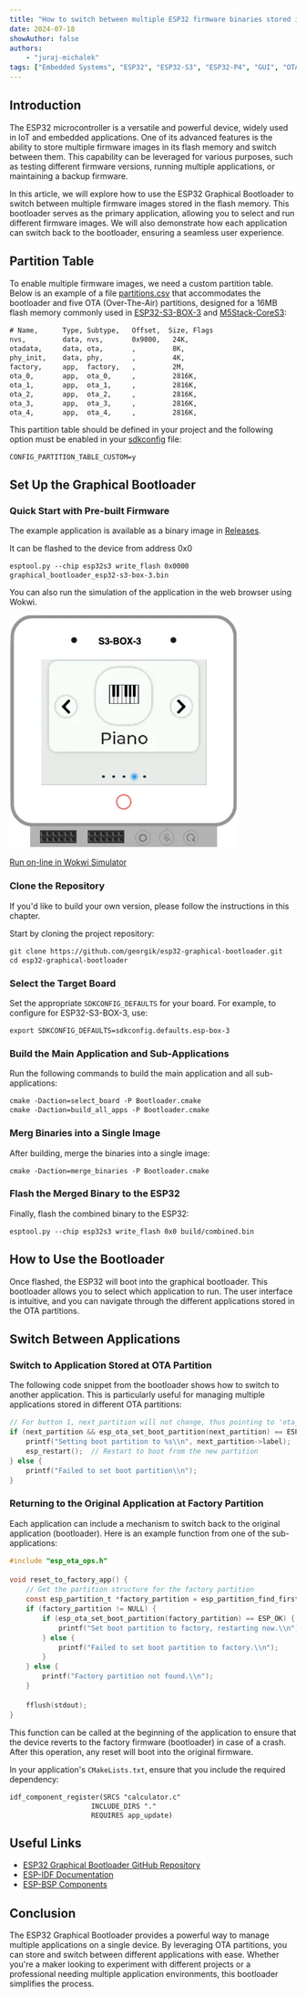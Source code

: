 ```yaml
---
title: "How to switch between multiple ESP32 firmware binaries stored in the flash memory"
date: 2024-07-18
showAuthor: false
authors:
    - "juraj-michalek"
tags: ["Embedded Systems", "ESP32", "ESP32-S3", "ESP32-P4", "GUI", "OTA", "Espressif", "BSP"]
---
```


## Introduction

The ESP32 microcontroller is a versatile and powerful device, widely used in IoT and embedded applications. One of its advanced features is the ability to store multiple firmware images in its flash memory and switch between them. This capability can be leveraged for various purposes, such as testing different firmware versions, running multiple applications, or maintaining a backup firmware.

In this article, we will explore how to use the ESP32 Graphical Bootloader to switch between multiple firmware images stored in the flash memory. This bootloader serves as the primary application, allowing you to select and run different firmware images. We will also demonstrate how each application can switch back to the bootloader, ensuring a seamless user experience.

## Partition Table

To enable multiple firmware images, we need a custom partition table. Below is an example of a file [partitions.csv](https://github.com/georgik/esp32-graphical-bootloader/blob/main/partitions.csv) that accommodates the bootloader and five OTA (Over-The-Air) partitions, designed for a 16MB flash memory commonly used in [ESP32-S3-BOX-3](https://github.com/espressif/esp-box) and [M5Stack-CoreS3](https://docs.m5stack.com/en/core/CoreS3):

```csv
# Name,      Type, Subtype,   Offset,  Size, Flags
nvs,         data, nvs,       0x9000,   24K,
otadata,     data, ota,       ,         8K,
phy_init,    data, phy,       ,         4K,
factory,     app,  factory,   ,         2M,
ota_0,       app,  ota_0,     ,         2816K,
ota_1,       app,  ota_1,     ,         2816K,
ota_2,       app,  ota_2,     ,         2816K,
ota_3,       app,  ota_3,     ,         2816K,
ota_4,       app,  ota_4,     ,         2816K,
```

This partition table should be defined in your project and the following option must be enabled in your [sdkconfig](https://github.com/georgik/esp32-graphical-bootloader/blob/main/sdkconfig.defaults) file:

```shell
CONFIG_PARTITION_TABLE_CUSTOM=y
```

## Set Up the Graphical Bootloader

### Quick Start with Pre-built Firmware

The example application is available as a binary image in [Releases](https://github.com/georgik/esp32-graphical-bootloader/releases).

It can be flashed to the device from address 0x0

```shell
esptool.py --chip esp32s3 write_flash 0x0000 graphical_bootloader_esp32-s3-box-3.bin
```

You can also run the simulation of the application in the web browser using Wokwi.

[![ESP32-S3-BOX-3 Graphical Bootloader](img/esp32-s3-box-3-graphical-bootloader.webp)](https://wokwi.com/experimental/viewer?diagram=https://gist.githubusercontent.com/urish/c3d58ddaa0817465605ecad5dc171396/raw/ab1abfa902835a9503d412d55a97ee2b7e0a6b96/diagram.json&firmware=https://github.com/georgik/esp32-graphical-bootloader/releases/latest/download/graphical-bootloader-esp32-s3-box.uf2
)

[Run on-line in Wokwi Simulator](https://wokwi.com/experimental/viewer?diagram=https://gist.githubusercontent.com/urish/c3d58ddaa0817465605ecad5dc171396/raw/ab1abfa902835a9503d412d55a97ee2b7e0a6b96/diagram.json&firmware=https://github.com/georgik/esp32-graphical-bootloader/releases/latest/download/graphical-bootloader-esp32-s3-box.uf2
)

### Clone the Repository

If you'd like to build your own version, please follow the instructions in this chapter.

Start by cloning the project repository:

```shell
git clone https://github.com/georgik/esp32-graphical-bootloader.git
cd esp32-graphical-bootloader
```

### Select the Target Board

Set the appropriate `SDKCONFIG_DEFAULTS` for your board. For example, to configure for ESP32-S3-BOX-3, use:

```shell
export SDKCONFIG_DEFAULTS=sdkconfig.defaults.esp-box-3
```

### Build the Main Application and Sub-Applications

Run the following commands to build the main application and all sub-applications:

```shell
cmake -Daction=select_board -P Bootloader.cmake
cmake -Daction=build_all_apps -P Bootloader.cmake
```

### Merg Binaries into a Single Image

After building, merge the binaries into a single image:

```shell
cmake -Daction=merge_binaries -P Bootloader.cmake
```

### Flash the Merged Binary to the ESP32

Finally, flash the combined binary to the ESP32:

```shell
esptool.py --chip esp32s3 write_flash 0x0 build/combined.bin
```

## How to Use the Bootloader

Once flashed, the ESP32 will boot into the graphical bootloader. This bootloader allows you to select which application to run. The user interface is intuitive, and you can navigate through the different applications stored in the OTA partitions.

## Switch Between Applications

### Switch to Application Stored at OTA Partition

The following code snippet from the bootloader shows how to switch to another application. This is particularly useful for managing multiple applications stored in different OTA partitions:

```c
// For button 1, next_partition will not change, thus pointing to 'ota_0'
if (next_partition && esp_ota_set_boot_partition(next_partition) == ESP_OK) {
    printf("Setting boot partition to %s\\n", next_partition->label);
    esp_restart();  // Restart to boot from the new partition
} else {
    printf("Failed to set boot partition\\n");
}
```

### Returning to the Original Application at Factory Partition

Each application can include a mechanism to switch back to the original application (bootloader). Here is an example function from one of the sub-applications:

```c
#include "esp_ota_ops.h"

void reset_to_factory_app() {
    // Get the partition structure for the factory partition
    const esp_partition_t *factory_partition = esp_partition_find_first(ESP_PARTITION_TYPE_APP, ESP_PARTITION_SUBTYPE_APP_FACTORY, NULL);
    if (factory_partition != NULL) {
        if (esp_ota_set_boot_partition(factory_partition) == ESP_OK) {
            printf("Set boot partition to factory, restarting now.\\n");
        } else {
            printf("Failed to set boot partition to factory.\\n");
        }
    } else {
        printf("Factory partition not found.\\n");
    }

    fflush(stdout);
}
```

This function can be called at the beginning of the application to ensure that the device reverts to the factory firmware (bootloader) in case of a crash. After this operation, any reset will boot into the original firmware.

In your application's `CMakeLists.txt`, ensure that you include the required dependency:

```shell
idf_component_register(SRCS "calculator.c"
                    INCLUDE_DIRS "."
                    REQUIRES app_update)
```


## Useful Links

- [ESP32 Graphical Bootloader GitHub Repository](https://github.com/georgik/esp32-graphical-bootloader)
- [ESP-IDF Documentation](https://docs.espressif.com/projects/esp-idf/en/latest/)
- [ESP-BSP Components](https://components.espressif.com/components?q=tags:bsp)

## Conclusion

The ESP32 Graphical Bootloader provides a powerful way to manage multiple applications on a single device. By leveraging OTA partitions, you can store and switch between different applications with ease. Whether you're a maker looking to experiment with different projects or a professional needing multiple application environments, this bootloader simplifies the process.
